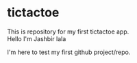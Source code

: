 # tictactoe
This is repository for my first tictactoe app.
<br>
Hello I'm Jashbir lala
<p>I'm here to test my first github project/repo.<p>
